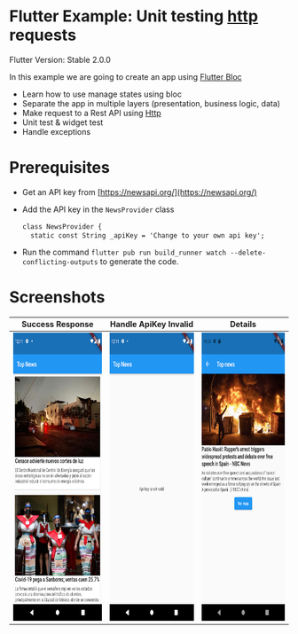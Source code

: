 # Flutter Example: Unit testing [http](https://pub.dev/packages/http) requests

Flutter Version: Stable 2.0.0

In this example we are going to create an app using [Flutter Bloc](https://pub.dev/packages/flutter_bloc)

- Learn how to use manage states using bloc
- Separate the app in multiple layers (presentation, business logic, data)
- Make request to a Rest API using [Http](https://pub.dev/packages/http)
- Unit test & widget test
- Handle exceptions

# Prerequisites

- Get an API key from [https://newsapi.org/](https://newsapi.org/)
- Add the API key in the `NewsProvider` class

  ````
  class NewsProvider {
    static const String _apiKey = 'Change to your own api key';
  ````

- Run the command `flutter pub run build_runner watch --delete-conflicting-outputs` to generate the code.

# Screenshots

| Success Response                                | Handle ApiKey Invalid                           | Details                                         |
|-------------------------------------------------|-------------------------------------------------|-------------------------------------------------|
| <img src="screenshots/image1.png" height="520"> | <img src="screenshots/image2.png" height="520"> | <img src="screenshots/image3.png" height="520"> |


